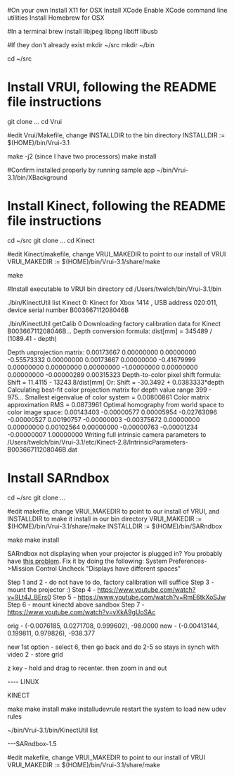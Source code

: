 #On your own
Install X11 for OSX
Install XCode
Enable XCode command line utilities
Install Homebrew for OSX

#In a terminal
brew install libjpeg libpng libtiff libusb

#If they don't already exist
mkdir ~/src
mkdir ~/bin

cd ~/src

# Install VRUI, following the README file instructions

git clone ...
cd Vrui

#edit Vrui/Makefile, change INSTALLDIR to the bin directory
INSTALLDIR := $(HOME)/bin/Vrui-3.1

make -j2 (since I have two processors)
make install

#Confirm installed properly by running sample app
~/bin/Vrui-3.1/bin/XBackground

# Install Kinect, following the README file instructions

cd ~/src
git clone ...
cd Kinect

#edit Kinect/makefile, change VRUI_MAKEDIR to point to our install of VRUI
VRUI_MAKEDIR := $(HOME)/bin/Vrui-3.1/share/make

make

#Install executable to VRUI bin directory
cd /Users/twelch/bin/Vrui-3.1/bin

./bin/KinectUtil list
Kinect 0: Kinect for Xbox 1414   , USB address 020:011, device serial number B00366711208046B

./bin/KinectUtil getCalib 0
Downloading factory calibration data for Kinect B00366711208046B...
Depth conversion formula: dist[mm] = 345489 / (1089.41 - depth)

Depth unprojection matrix:
      0.00173667  0.00000000  0.00000000 -0.55573332
      0.00000000  0.00173667  0.00000000 -0.41679999
      0.00000000  0.00000000  0.00000000 -1.00000000
      0.00000000  0.00000000 -0.00000289  0.00315323
Depth-to-color pixel shift formula: Shift = 11.4115 - 13243.8/dist[mm]
Or: Shift = -30.3492 + 0.0383333*depth
Calculating best-fit color projection matrix for depth value range 399 - 975...
Smallest eigenvalue of color system = 0.00800861
Color matrix approximation RMS = 0.0873961
Optimal homography from world space to color image space:
      0.00143403 -0.00000577  0.00005954 -0.02763096
     -0.00000527  0.00190757 -0.00000003 -0.00375672
      0.00000000  0.00000000  0.00102564  0.00000000
     -0.00000763 -0.00001234 -0.00000007  1.00000000
Writing full intrinsic camera parameters to /Users/twelch/bin/Vrui-3.1/etc/Kinect-2.8/IntrinsicParameters-B00366711208046B.dat

# Install SARndbox

cd ~/src
git clone ...

#edit makefile, change VRUI_MAKEDIR to point to our install of VRUI, and INSTALLDIR to make it install in our bin directory
VRUI_MAKEDIR := $(HOME)/bin/Vrui-3.1/share/make
INSTALLDIR := $(HOME)/bin/SARndbox

make
make install

SARndbox not displaying when your projector is plugged in?  You probably have [this problem](https://discussions.apple.com/message/23487884#24471966).  Fix it by doing the following:
System Preferences->Mission Control
Uncheck "Displays have different spaces"

Step 1 and 2 - do not have to do, factory calibration will suffice
Step 3 - mount the projector :)
Step 4 - https://www.youtube.com/watch?v=9Lt4J_BErs0
Step 5 - https://www.youtube.com/watch?v=RmE6tkXoSJw
Step 6 - mount kinectd above sandbox
Step 7 - https://www.youtube.com/watch?v=vXkA9gUoSAc


orig - (-0.0076185, 0.0271708, 0.999602), -98.0000
new - (-0.00413144, 0.199811, 0.979826), -938.377

new 1st option - select 6, then go back and do 2-5 so stays in synch with video
2 - store grid

z key - hold and drag to recenter.  then zoom in and out

---- LINUX

KINECT

make
make install
make installudevrule
restart the system to load new udev rules

~/bin/Vrui-3.1/bin/KinectUtil list

---SARndbox-1.5

#edit makefile, change VRUI_MAKEDIR to point to our install of VRUI
VRUI_MAKEDIR := $(HOME)/bin/Vrui-3.1/share/make
